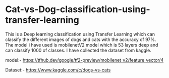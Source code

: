 # Cat-vs-Dog-classification-using-transfer-learning

This is a Deep learning classification using Transfer Learning which can classify the different images of dogs and cats with the accuracy of 97%. The model i have used  is mobilenetV2 model which is 53 layers deep and can classify 1000 of classes. I have collected the dataset from kaggle. 

model:- https://tfhub.dev/google/tf2-preview/mobilenet_v2/feature_vector/4

Dataset:- https://www.kaggle.com/c/dogs-vs-cats
